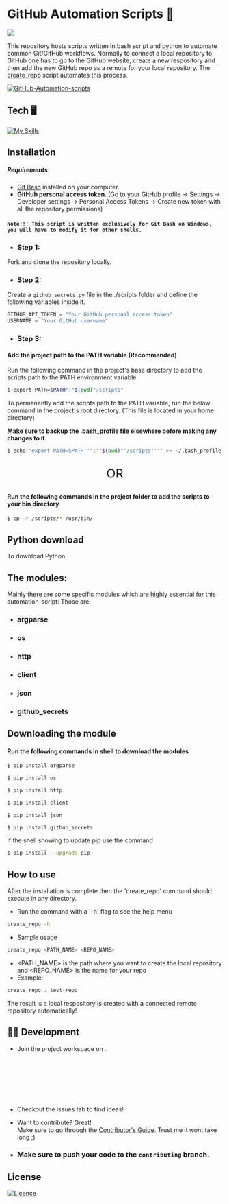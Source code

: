 # GitHub Automation Scripts 🤖
![](https://github.com/sahil-sagwekar2652/GitHub-Automation-scripts/workflows/Flake8Linter/badge.svg)

This repository hosts scripts written in bash script and python to automate common Git/GitHub workflows. Normally to connect a local repository to GitHub one has to go to the GitHub website, create a new respository and then add the new GitHub repo as a remote for your local repository. The [create_repo](scripts/create_repo) script automates this process.

[![GitHub-Automation-scripts](https://github-readme-stats.vercel.app/api/pin/?username=sahil-sagwekar2652&repo=GitHub-Automation-scripts&theme=dark)](https://github.com/sahil-sagwekar2652/GitHub-Automation-scripts)<br/>


## Tech 🖥️
[![My Skills](https://skillicons.dev/icons?i=py,bash,git,github&perline=4)](https://skillicons.dev)

## Installation
##### Requirements:
- [Git Bash](https://git-scm.com/downloads) installed on your computer.
- **GitHub personal access token**. (Go to your GitHub profile -> Settings -> Developer settings -> Personal Access Tokens -> Create new token with all the repository permissions)


#### ```Note!!! This script is written exclusively for Git Bash on Windows, you will have to modify it for other shells.```

- ### Step 1:
Fork and clone the repository locally.

- ### Step 2:
Create a ```github_secrets.py``` file in the ./scripts folder and define the following variables inside it.

```py
GITHUB_API_TOKEN = "Your GitHub personal access token"
USERNAME = "Your GitHub username"
```

- ### Step 3:

#### Add the project path to the PATH variable (Recommended)

Run the following command in the project's base directory to add the scripts path to the PATH environment variable.

```sh
$ export PATH=$PATH":"$(pwd)"/scripts"
```

To permanently add the scripts path to the PATH variable, run the below command in the project's root directory. (This file is located in your home directory)  

**Make sure to backup the .bash_profile file elsewhere before making any changes to it.**

```sh
$ echo 'export PATH=$PATH''":'"$(pwd)"'/scripts''"' >> ~/.bash_profile
```

<p style="text-align:center;font-size:1.75rem">OR</p>

#### Run the following commands in the project folder to add the scripts to your bin directory
```sh
$ cp -r /scripts/* /usr/bin/
```
## Python download
To download Python 
<a href="https://www.python.org/ftp/python/3.11.3/python-3.11.3-amd64.exe"></a>

## The modules:
Mainly there are some specific modules which are highly essential for this automation-script:
Those are:
- ### argparse
- ### os
- ### http
- ### client
- ### json
- ### github_secrets
## Downloading the module
#### Run the following commands in shell to download the modules
```sh
$ pip install argparse
```
```sh
$ pip install os
```
```sh
$ pip install http
```
```sh
$ pip install client
```
```sh
$ pip install json
```
```sh
$ pip install github_secrets
```
If the shell showing to update pip use the command
```sh
$ pip install --upgrade pip
```
## How to use
After the installation is complete then the 'create_repo' command should execute in any directory.

- Run the command with a '-h' flag to see the help menu
```sh
create_repo -h
```
- Sample usage
```sh
create_repo <PATH_NAME> <REPO_NAME>
```
- <PATH_NAME> is the path where you want to create the local repository and <REPO_NAME> is the name for your repo
- Example:
```sh
create_repo . test-repo
```
The result is a local respository is created with a connected remote repository automatically!


## 👨‍💻 Development

- Join the project workspace on  <a href="https://join.slack.com/t/githubautomat-9t49360/shared_invite/zt-1v05p5kao-UBmelVfZd6EBjGuzd_6XYg"><img src="https://user-images.githubusercontent.com/89456541/236819046-da2f49a9-4d43-47c0-b9c2-3fdb55f3d87e.png" width="3%"></a>

- Checkout the issues tab to find ideas!

- Want to contribute? Great!  
Make sure to go through the [Contributor's Guide](CONTRIBUTING.md). Trust me it wont take long ;)

- ### **Make sure to push your code to the ```contributing``` branch.**

## License

[![Licence](https://img.shields.io/github/license/Ileriayo/markdown-badges?style=for-the-badge)](LICENSE)

